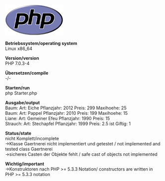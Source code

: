 ![Java Logo](https://github.com/OlafGroh/OOP/blob/master/images/logos/php_logo.png)

__Betriebssystem/operating system__  
Linux x86_64

__Version/version__  
PHP 7.0.3-4

__Übersetzen/compile__  
-/-  

__Starten/run__  
php Starter.php

__Ausgabe/output__  
Baum: Art: Eiche Pflanzjahr: 2012 Preis: 299 Maxihoehe: 25  
Baum: Art: Pappel Pflanzjahr: 2010 Preis: 199 Maxihoehe: 15  
Liane: Art: Gemeiner Efeu Pflanzjahr: 1990 Preis: 15  
Strauch: Art: Stechapfel Pflanzjahr: 1999 Preis: 2.5 ist Giftig: 1  


__Status/state__  
nicht Komplett/incomplete  
->Klasse Gaertnerei nicht implementiert und getestet / not implemented and tested class Gaertnerei  
->sicheres Casten der Objekte fehlt / safe cast of objects not implemented  


__Wichtig/important__  
->Konstruktoren nach PHP >= 5.3.3 Notation/ constructors are written in PHP >= 5.3.3 notation  

